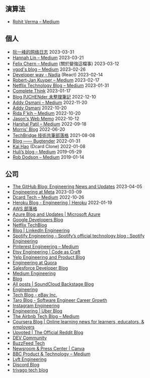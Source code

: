 
## 演算法
- [Rohit Verma – Medium](https://medium.com/@rohitverma_87831)

##  個人
*  [阮一峰的网络日志](https://www.ruanyifeng.com/blog/)  2023-03-31                                    
*  [Hannah Lin – Medium](https://hannahlin.medium.com/) 2023-03-21
*  [Felix Chern – Medium](https://medium.com/@fchern)  (關於變強這檔事) 2023-03-12
* [vgod's blog – Medium](https://vgod.medium.com/) 2023-02-26
* [Developer way - Nadia](https://www.developerway.com/) (React) 2023-02-14
*  [Robert-Jan Kuyper – Medium](https://medium.com/@datails)  2023-02-17  
*  [Netflix Technology Blog – Medium](https://netflixtechblog.medium.com/)  2023-01-31  
*  [Complete Think](https://rickhw.github.io/) 2023-01-17
*  [Blog PJCHENder 未整理筆記](https://pjchender.dev/blog/)  2022-12-10 
*  [Addy Osmani – Medium](https://medium.com/@addyosmani)  2022-11-20 
*  [Addy Osmani](https://web.dev/authors/addyosmani/)  2022-10-20 
*  [Rida F'kih – Medium](https://medium.com/@ridafkih)  2022-10-20 
*  [Jason's Web Memo](https://jason-memo.dev/) 2022-10-12                                          
*  [Harshal Patil – Medium](https://medium.com/@mistyHarsh) 2022-09-18
* [Morris' Blog](https://morris821028.github.io/) 2022-06-20
*  [TechBridge 技術共筆部落格](https://blog.techbridge.cc/)  2021-08-08  
*  [Blog —— Bugtender](https://bugtender.com/blog/) 2022-01-31                                  
*  [Kai Hao](https://kaihao.dev/) (Dcard Clone) 2022-01-08
*  [Huli’s blog – Medium](https://medium.com/hulis-blog) 2019-05-29                               
*  [Rob Dodson – Medium](https://medium.com/@robdodson)  2019-01-14 

## 公司
* [The GitHub Blog: Engineering News and Updates](https://github.blog/category/engineering/) 2023-04-05
* [Engineering at Meta](https://engineering.fb.com/) 2023-03-09
*  [Dcard Tech – Medium](https://dcardlab.medium.com/) 2022-10-26
* [Heroku Blog - Engineering | Heroku](https://blog.heroku.com/engineering) 2022-01-19
* [AWS 部落格](https://aws.amazon.com/blogs/?awsf.blog-master-category=*all&awsf.blog-master-learning-levels=*all&awsf.blog-master-industry=*all&awsf.blog-master-analytics-products=*all&awsf.blog-master-artificial-intelligence=*all&awsf.blog-master-aws-cloud-financial-management=*all&awsf.blog-master-blockchain=*all&awsf.blog-master-business-applications=*all&awsf.blog-master-compute=*all&awsf.blog-master-customer-enablement=*all&awsf.blog-master-customer-engagement=*all&awsf.blog-master-database=*all&awsf.blog-master-developer-tools=*all&awsf.blog-master-devops=*all&awsf.blog-master-end-user-computing=*all&awsf.blog-master-mobile=*all&awsf.blog-master-iot=*all&awsf.blog-master-management-governance=*all&awsf.blog-master-media-services=*all&awsf.blog-master-migration-transfer=*all&awsf.blog-master-migration-solutions=*all&awsf.blog-master-networking-content-delivery=*all&awsf.blog-master-programming-language=*all&awsf.blog-master-sector=*all&awsf.blog-master-security=*all&awsf.blog-master-storage=*all)
* [Azure Blog and Updates | Microsoft Azure](https://azure.microsoft.com/en-us/blog/)
* [Google Developers Blog](https://developers.googleblog.com/)
* [Netflix TechBlog](https://netflixtechblog.com/)
* [Blog | LinkedIn Engineering](https://engineering.linkedin.com/blog)
* [Spotify Engineering - Spotify’s official technology blog : Spotify Engineering](https://engineering.atspotify.com/)
* [Pinterest Engineering – Medium](https://medium.com/@Pinterest_Engineering)
* [Etsy Engineering | Code as Craft](https://www.etsy.com/codeascraft)
* [Yelp Engineering and Product Blog](https://engineeringblog.yelp.com/)
* [Engineering at Quora](https://quoraengineering.quora.com/)
* [Salesforce Developer Blog](https://developer.salesforce.com/blogs)
* [Medium Engineering](https://medium.engineering/)
* [Blog](https://machinelearningmastery.com/blog/)
* [All posts | SoundCloud Backstage Blog](https://developers.soundcloud.com/blog/)
* [Engineering](https://blog.twitter.com/engineering/en_us)
* [Tech Blog - eBay Inc.](https://tech.ebayinc.com/)
* [Taro Blog - Software Engineer Career Growth](https://www.jointaro.com/blog/)
* [Instagram Engineering](https://instagram-engineering.com/)
* [Engineering | Uber Blog](https://www.uber.com/en-TW/blog/engineering/)
* [The Airbnb Tech Blog – Medium](https://medium.com/airbnb-engineering)
* [Coursera Blog | Online learning news for learners, educators, & employers](https://blog.coursera.org/)
* [Upvoted | The Official Reddit Blog](https://www.redditinc.com/blog)
*  [DEV Community](https://dev.to/)
*  [BuzzFeed Tech](https://tech.buzzfeed.com/)
* [Newsroom & Press Center | Canva](https://www.canva.com/newsroom/news/)
* [BBC Product & Technology – Medium](https://medium.com/bbc-product-technology)
* [Lyft Engineering](https://eng.lyft.com/)
*  [Discord Blog](https://discord.com/blog)                                                 
*  [trivago tech blog](https://tech.trivago.com/)                                          
